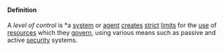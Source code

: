 #### Definition

A *level of control* is *a [system](https://github.com/gcassel/Modular-Organizing-Terminology/blob/master/terms/system.md) or [agent](https://github.com/gcassel/Modular-Organizing-Terminology/blob/master/terms/agent.md) [creates](https://github.com/gcassel/Modular-Organizing-Terminology/blob/master/terms/create.md) [strict](https://github.com/gcassel/Modular-Organizing-Terminology/blob/master/terms/strict.md) [limits](https://github.com/gcassel/Modular-Organizing-Terminology/blob/master/terms/limit.md) for the [use](https://github.com/gcassel/Modular-Organizing-Terminology/blob/master/terms/use.md) of [resources](https://github.com/gcassel/Modular-Organizing-Terminology/blob/master/terms/resource.md) which they [govern](https://github.com/gcassel/Modular-Organizing-Terminology/blob/master/terms/govern.md), using various means such as passive and active [security](https://github.com/gcassel/Modular-Organizing-Terminology/blob/master/terms/secure.md) systems.   
